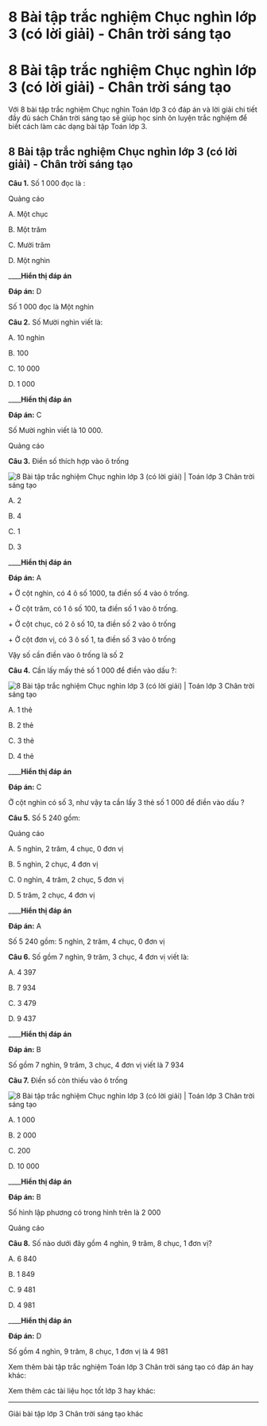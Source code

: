 # 8 Bài tập trắc nghiệm Chục nghìn lớp 3 (có lời giải) - Chân trời sáng tạo

# 8 Bài tập trắc nghiệm Chục nghìn lớp 3 (có lời giải) - Chân trời sáng tạo

Với 8 bài tập trắc nghiệm Chục nghìn Toán lớp 3 có đáp án và lời giải chi tiết đầy đủ sách Chân trời sáng tạo sẽ giúp học sinh ôn luyện trắc nghiệm để biết cách làm các dạng bài tập Toán lớp 3.

## 8 Bài tập trắc nghiệm Chục nghìn lớp 3 (có lời giải) - Chân trời sáng tạo

**Câu 1.** Số 1 000 đọc là :

Quảng cáo

A. Một chục

B. Một trăm

C. Mười trăm

D. Một nghìn

____**Hiển thị đáp án**

**Đáp án:** D

Số 1 000 đọc là Một nghìn

**Câu 2.** Số Mười nghìn viết là:

A. 10 nghìn

B. 100

C. 10 000

D. 1 000

____**Hiển thị đáp án**

**Đáp án:** C

Số Mười nghìn viết là 10 000.

Quảng cáo

**Câu 3.** Điền số thích hợp vào ô trống

![8 Bài tập trắc nghiệm Chục nghìn lớp 3 \(có lời giải\) | Toán lớp 3 Chân trời sáng tạo](https://vietjack.com/toan-3-ct/images/trac-nghiem-chuc-nghin-244907.PNG)

A. 2

B. 4

C. 1

D. 3

____**Hiển thị đáp án**

**Đáp án:** A

\+ Ở cột nghìn, có 4 ô số 1000, ta điền số 4 vào ô trống.

\+ Ở cột trăm, có 1 ô số 100, ta điền số 1 vào ô trống.

\+ Ở cột chục, có 2 ô số 10, ta điền số 2 vào ô trống

\+ Ở cột đơn vị, có 3 ô số 1, ta điền số 3 vào ô trống

Vậy số cần điền vào ô trống là số 2

**Câu 4.** Cần lấy mấy thẻ số 1 000 để điền vào dấu ?:

![8 Bài tập trắc nghiệm Chục nghìn lớp 3 \(có lời giải\) | Toán lớp 3 Chân trời sáng tạo](https://vietjack.com/toan-3-ct/images/trac-nghiem-chuc-nghin-244908.PNG)

A. 1 thẻ

B. 2 thẻ

C. 3 thẻ

D. 4 thẻ

____**Hiển thị đáp án**

**Đáp án:** C

Ở cột nghìn có số 3, như vậy ta cần lấy 3 thẻ số 1 000 để điền vào dấu ?

**Câu 5.** Số 5 240 gồm:

Quảng cáo

A. 5 nghìn, 2 trăm, 4 chục, 0 đơn vị

B. 5 nghìn, 2 chục, 4 đơn vị

C. 0 nghìn, 4 trăm, 2 chục, 5 đơn vị

D. 5 trăm, 2 chục, 4 đơn vị

____**Hiển thị đáp án**

**Đáp án:** A

Số 5 240 gồm: 5 nghìn, 2 trăm, 4 chục, 0 đơn vị

**Câu 6.** Số gồm 7 nghìn, 9 trăm, 3 chục, 4 đơn vị viết là:

A. 4 397

B. 7 934

C. 3 479

D. 9 437

____**Hiển thị đáp án**

**Đáp án:** B

Số gồm 7 nghìn, 9 trăm, 3 chục, 4 đơn vị viết là 7 934

**Câu 7.** Điền số còn thiếu vào ô trống

![8 Bài tập trắc nghiệm Chục nghìn lớp 3 \(có lời giải\) | Toán lớp 3 Chân trời sáng tạo](https://vietjack.com/toan-3-ct/images/trac-nghiem-chuc-nghin-244909.PNG)

A. 1 000

B. 2 000

C. 200

D. 10 000

____**Hiển thị đáp án**

**Đáp án:** B

Số hình lập phương có trong hình trên là 2 000

Quảng cáo

**Câu 8.** Số nào dưới đây gồm 4 nghìn, 9 trăm, 8 chục, 1 đơn vị?

A. 6 840

B. 1 849

C. 9 481

D. 4 981

____**Hiển thị đáp án**

**Đáp án:** D

Số gồm 4 nghìn, 9 trăm, 8 chục, 1 đơn vị là 4 981

Xem thêm bài tập trắc nghiệm Toán lớp 3 Chân trời sáng tạo có đáp án hay khác:

Xem thêm các tài liệu học tốt lớp 3 hay khác:

* * *

Giải bài tập lớp 3 Chân trời sáng tạo khác
